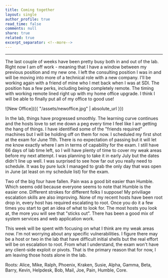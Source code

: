 ```yaml
---
title: Coming together
layout: single
author_profile: true
read_time: false
comments: null
share: true
related: true
excerpt_separator: <!--more-->
---
```

_______________________________________________________________________________________________________________________________________
The last couple of weeks have been pretty busy both in and out of the lab. Right now I am off work - meaning that I have a window between my previous position and my new one. I left the consulting position I was in and will be moving into more of a technical role with a new company. I'll be working again with a friend of mine who I met back when I was at SDI. The position has a few perks, including being completely remote. The timing with working remote lined right up with my home office upgrade. I think I will be able to finally put all of my office to good use!
<!--more-->

![New Office]({{ "/assets/newoffice.jpg" | absolute_url }})

In the lab, things have progressed smoothly. The learning curve continues and the hosts love to set me down a peg every time I feel like I am getting the hang of things. I have identified some of the "friends required" machines but I will be holding off on them for now. I scheduled my first shot at the exam for June 11th. There is no expectation of passing but it will let me know exactly where I am in terms of capability for the exam. I still have 66 days of lab time left, so I will have plenty of time to cover my weak areas before my next attempt. I was planning to take it in early July but the dates didn't line up well. I was surprised to see how far out you really need to schedule. It was by pure luck I managed to grab the only day that was open in June (at least on my schedule list) for the exam. 

Two of the big four have fallen. Pain was a good bit easier than Humble. Which seems odd because everyone seems to note that Humble is the easier one. Different strokes for different folks I suppose! My priviliage escalation skills are also improving. None of my recent hosts have been root drop in, every host has required escalating to root. Once you do it a few times you start to get an idea of what to look for. The most hosts you look at, the more you will see that "sticks out". There has been a good mix of system services and web application work. 

This week will be spent with focusing on what I think are my weak areas now. I'm not worrying about any specific vulnerabilities. I figure there may be a host or two in the lab that have difficult initial shells but the real effort will be on escalation to root. From what I understand, the exam won't have any client-side exploit or pivots. That is the primary reason that for now, I am leaving those hosts alone in the lab. 

Roots: Alice, Mike, Ralph, Phoenix, Kraken, Susie, Alpha, Gamma, Beta, Barry, Kevin, Helpdesk, Bob, Mail, Joe, Pain, Humble, Core. 
